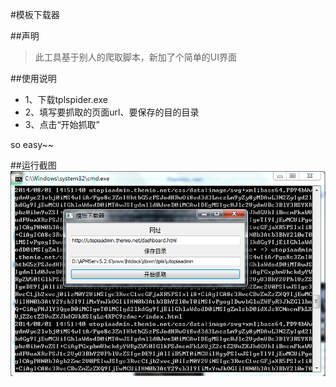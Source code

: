 #模板下载器

##声明
> 此工具基于别人的爬取脚本，新加了个简单的UI界面

##使用说明
- 1、下载tplspider.exe
- 2、填写要抓取的页面url、要保存的目的目录
- 3、点击“开始抓取”

so easy~~

##运行截图
![运行界面](assets/help.png)